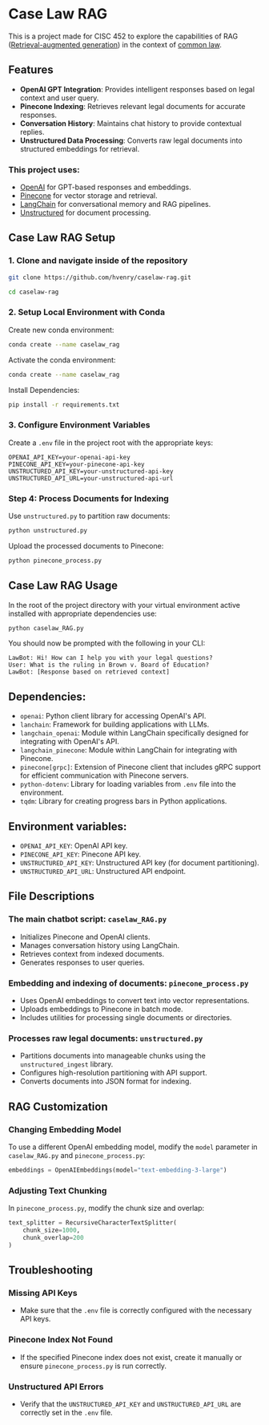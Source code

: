 # Case Law RAG

This is a project made for CISC 452 to explore the capabilities of RAG ([Retrieval-augmented generation](https://en.wikipedia.org/wiki/Retrieval-augmented_generation)) in the context of [common law](https://en.wikipedia.org/wiki/Case_law).

## Features

- **OpenAI GPT Integration**: Provides intelligent responses based on legal context and user query.
- **Pinecone Indexing**: Retrieves relevant legal documents for accurate responses.
- **Conversation History**: Maintains chat history to provide contextual replies.
- **Unstructured Data Processing**: Converts raw legal documents into structured embeddings for retrieval.

### This project uses:

- [OpenAI](https://openai.com) for GPT-based responses and embeddings.
- [Pinecone](https://www.pinecone.io/) for vector storage and retrieval.
- [LangChain](https://langchain.com/) for conversational memory and RAG pipelines.
- [Unstructured](https://github.com/Unstructured-IO/unstructured) for document processing.

## Case Law RAG Setup

### 1. Clone and navigate inside of the repository

```bash
git clone https://github.com/hvenry/caselaw-rag.git
```
```bash
cd caselaw-rag
```

### 2. Setup Local Environment with Conda

Create new conda environment:

```bash
conda create --name caselaw_rag
```

Activate the conda environment:

```bash
conda create --name caselaw_rag
```

Install Dependencies:

```bash
pip install -r requirements.txt
```

### 3. Configure Environment Variables

Create a `.env` file in the project root with the appropriate keys:

```env
OPENAI_API_KEY=your-openai-api-key
PINECONE_API_KEY=your-pinecone-api-key
UNSTRUCTURED_API_KEY=your-unstructured-api-key
UNSTRUCTURED_API_URL=your-unstructured-api-url
```

### Step 4: Process Documents for Indexing

Use `unstructured.py` to partition raw documents:

```bash
python unstructured.py
```

Upload the processed documents to Pinecone:

```bash
python pinecone_process.py
```

## Case Law RAG Usage

In the root of the project directory with your virtual environment active installed with appropriate dependencies use:

```bash
python caselaw_RAG.py
```

You should now be prompted with the following in your CLI:

```
LawBot: Hi! How can I help you with your legal questions?
User: What is the ruling in Brown v. Board of Education?
LawBot: [Response based on retrieved context]
```

## Dependencies:

- `openai`: Python client library for accessing OpenAI's API.
- `lanchain`: Framework for building applications with LLMs.
- `langchain_openai`: Module within LangChain specifically designed for integrating with OpenAI's API.
- `langchain_pinecone`: Module within LangChain for integrating with Pinecone.
- `pinecone[grpc]`: Extension of Pinecone client that includes gRPC support for efficient communication with Pinecone servers.
- `python-dotenv`: Library for loading variables from `.env` file into the environment.
- `tqdm`: Library for creating progress bars in Python applications.

## Environment variables:

- `OPENAI_API_KEY`: OpenAI API key.
- `PINECONE_API_KEY`: Pinecone API key.
- `UNSTRUCTURED_API_KEY`: Unstructured API key (for document partitioning).
- `UNSTRUCTURED_API_URL`: Unstructured API endpoint.

## File Descriptions

### The main chatbot script: `caselaw_RAG.py`

- Initializes Pinecone and OpenAI clients.
- Manages conversation history using LangChain.
- Retrieves context from indexed documents.
- Generates responses to user queries.

### Embedding and indexing of documents: `pinecone_process.py`

- Uses OpenAI embeddings to convert text into vector representations.
- Uploads embeddings to Pinecone in batch mode.
- Includes utilities for processing single documents or directories.

### Processes raw legal documents: `unstructured.py`

- Partitions documents into manageable chunks using the `unstructured_ingest` library.
- Configures high-resolution partitioning with API support.
- Converts documents into JSON format for indexing.

## RAG Customization

### Changing Embedding Model

To use a different OpenAI embedding model, modify the `model` parameter in `caselaw_RAG.py` and `pinecone_process.py`:

```python
embeddings = OpenAIEmbeddings(model="text-embedding-3-large")
```

### Adjusting Text Chunking

In `pinecone_process.py`, modify the chunk size and overlap:

```python
text_splitter = RecursiveCharacterTextSplitter(
    chunk_size=1000,
    chunk_overlap=200
)
```

## Troubleshooting

### Missing API Keys

- Make sure that the `.env` file is correctly configured with the necessary API keys.

### Pinecone Index Not Found

- If the specified Pinecone index does not exist, create it manually or ensure `pinecone_process.py` is run correctly.

### Unstructured API Errors

- Verify that the `UNSTRUCTURED_API_KEY` and `UNSTRUCTURED_API_URL` are correctly set in the `.env` file.
